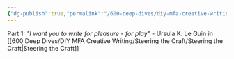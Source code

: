 ```yaml
---
{"dg-publish":true,"permalink":"/600-deep-dives/diy-mfa-creative-writing/steering-the-craft/exercises/being-gorgeous/"}
---
```


Part 1: *"I want you to write for pleasure - for play"* - Ursula K. Le Guin in [[600 Deep Dives/DIY MFA Creative Writing/Steering the Craft/Steering the Craft\|Steering the Craft]]

